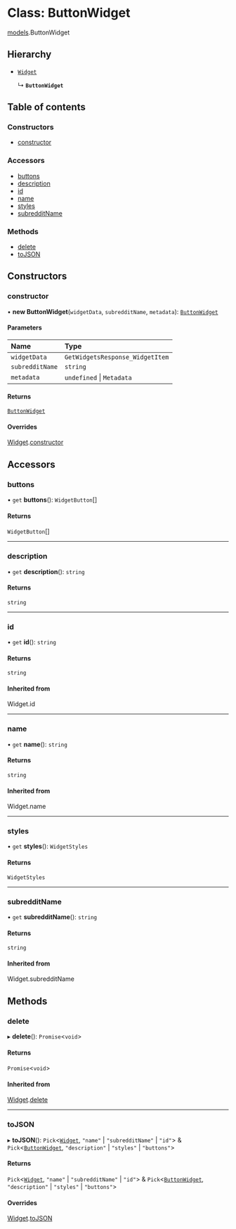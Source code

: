 # Class: ButtonWidget

[models](../modules/models.md).ButtonWidget

## Hierarchy

- [`Widget`](models.Widget.md)

  ↳ **`ButtonWidget`**

## Table of contents

### Constructors

- [constructor](models.ButtonWidget.md#constructor)

### Accessors

- [buttons](models.ButtonWidget.md#buttons)
- [description](models.ButtonWidget.md#description)
- [id](models.ButtonWidget.md#id)
- [name](models.ButtonWidget.md#name)
- [styles](models.ButtonWidget.md#styles)
- [subredditName](models.ButtonWidget.md#subredditname)

### Methods

- [delete](models.ButtonWidget.md#delete)
- [toJSON](models.ButtonWidget.md#tojson)

## Constructors

### <a id="constructor" name="constructor"></a> constructor

• **new ButtonWidget**(`widgetData`, `subredditName`, `metadata`): [`ButtonWidget`](models.ButtonWidget.md)

#### Parameters

| Name            | Type                            |
| :-------------- | :------------------------------ |
| `widgetData`    | `GetWidgetsResponse_WidgetItem` |
| `subredditName` | `string`                        |
| `metadata`      | `undefined` \| `Metadata`       |

#### Returns

[`ButtonWidget`](models.ButtonWidget.md)

#### Overrides

[Widget](models.Widget.md).[constructor](models.Widget.md#constructor)

## Accessors

### <a id="buttons" name="buttons"></a> buttons

• `get` **buttons**(): `WidgetButton`[]

#### Returns

`WidgetButton`[]

---

### <a id="description" name="description"></a> description

• `get` **description**(): `string`

#### Returns

`string`

---

### <a id="id" name="id"></a> id

• `get` **id**(): `string`

#### Returns

`string`

#### Inherited from

Widget.id

---

### <a id="name" name="name"></a> name

• `get` **name**(): `string`

#### Returns

`string`

#### Inherited from

Widget.name

---

### <a id="styles" name="styles"></a> styles

• `get` **styles**(): `WidgetStyles`

#### Returns

`WidgetStyles`

---

### <a id="subredditname" name="subredditname"></a> subredditName

• `get` **subredditName**(): `string`

#### Returns

`string`

#### Inherited from

Widget.subredditName

## Methods

### <a id="delete" name="delete"></a> delete

▸ **delete**(): `Promise`\<`void`\>

#### Returns

`Promise`\<`void`\>

#### Inherited from

[Widget](models.Widget.md).[delete](models.Widget.md#delete)

---

### <a id="tojson" name="tojson"></a> toJSON

▸ **toJSON**(): `Pick`\<[`Widget`](models.Widget.md), `"name"` \| `"subredditName"` \| `"id"`\> & `Pick`\<[`ButtonWidget`](models.ButtonWidget.md), `"description"` \| `"styles"` \| `"buttons"`\>

#### Returns

`Pick`\<[`Widget`](models.Widget.md), `"name"` \| `"subredditName"` \| `"id"`\> & `Pick`\<[`ButtonWidget`](models.ButtonWidget.md), `"description"` \| `"styles"` \| `"buttons"`\>

#### Overrides

[Widget](models.Widget.md).[toJSON](models.Widget.md#tojson)
